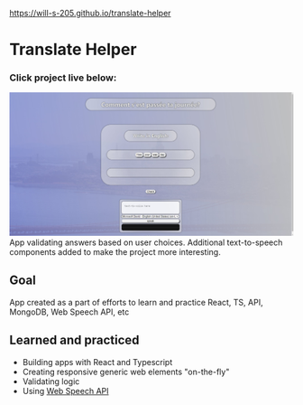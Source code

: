 https://will-s-205.github.io/translate-helper

# Translate Helper
### Click project live below:
[![Translate Helper cover](https://raw.githubusercontent.com/will-s-205/will-s-205.github.io/main/fcc-portfolio/img/2023-07-02%20Translate%20Helper.jpg)](https://will-s-205.github.io/translate-helper)
App validating answers based on user choices. Additional text-to-speech components added to make the project more interesting.
## Goal
App created as a part of efforts to learn and practice React, TS, API, MongoDB, Web Speech API, etc
## Learned and practiced
* Building apps with React and Typescript
* Creating responsive generic web elements "on-the-fly"
* Validating logic
* Using [Web Speech API](https://developer.mozilla.org/en-US/docs/Web/API/Web_Speech_API)
